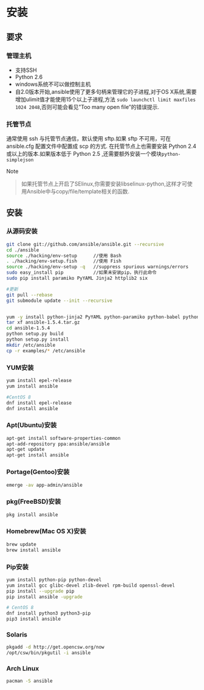 # 安装

## 要求

### 管理主机

* 支持SSH
* Python 2.6
* windows系统不可以做控制主机
* 自2.0版本开始,ansible使用了更多句柄来管理它的子进程,对于OS X系统,需要增加ulimit值才能使用15个以上子进程,方法 `sudo launchctl limit maxfiles 1024 2048`,否则可能会看见”Too many open file”的错误提示.

### 托管节点

通常使用 ssh 与托管节点通信，默认使用 sftp.如果 sftp 不可用，可在 ansible.cfg 配置文件中配置成 scp 的方式. 在托管节点上也需要安装 Python 2.4 或以上的版本.如果版本低于 Python 2.5 ,还需要额外安装一个模块`python-simplejson`

Note

> 如果托管节点上开启了SElinux,你需要安装libselinux-python,这样才可使用Ansible中与copy/file/template相关的函数.

## 安装
### 从源码安装

```bash
git clone git://github.com/ansible/ansible.git --recursive
cd ./ansible
source ./hacking/env-setup      //使用 Bash
. ./hacking/env-setup.fish		//使用 Fish
source ./hacking/env-setup -q   //suppress spurious warnings/errors
sudo easy_install pip           //如果未安装pip，执行此命令
sudo pip install paramiko PyYAML Jinja2 httplib2 six

#更新
git pull --rebase
git submodule update --init --recursive


yum -y install python-jinja2 PyYAML python-paramiko python-babel python-crypto
tar xf ansible-1.5.4.tar.gz
cd ansible-1.5.4
python setup.py build
python setup.py install
mkdir /etc/ansible
cp -r examples/* /etc/ansible
```

### YUM安装

```bash
yum install epel-release
yum install ansible

#CentOS 8
dnf install epel-release
dnf install ansible
```

### Apt(Ubuntu)安装

```bash
apt-get install software-properties-common
apt-add-repository ppa:ansible/ansible
apt-get update
apt-get install ansible
```

### Portage(Gentoo)安装

```bash
emerge -av app-admin/ansible
```

### pkg(FreeBSD)安装

```bash
pkg install ansible
```

### Homebrew(Mac OS X)安装

```bash
brew update
brew install ansible
```

### Pip安装

```bash
yum install python-pip python-devel
yum install gcc glibc-devel zlib-devel rpm-build openssl-devel
pip install --upgrade pip
pip install ansible -upgrade

# CentOS 8
dnf install python3 python3-pip
pip3 install ansible
```

### Solaris

```bash
pkgadd -d http://get.opencsw.org/now
/opt/csw/bin/pkgutil -i ansible
```

### Arch Linux

```bash
pacman -S ansible
```
